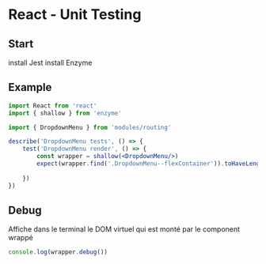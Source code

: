 # React - Unit Testing

## Start
install Jest
install Enzyme

## Example
```jsx
import React from 'react'
import { shallow } from 'enzyme'

import { DropdownMenu } from 'modules/routing'

describe('DropdownMenu tests', () => {
    test('DropdownMenu render', () => {
        const wrapper = shallow(<DropdownMenu/>)
        expect(wrapper.find('.DropdownMenu--flexContainer')).toHaveLength(1)
        
    })
})
```

## Debug  

Affiche dans le terminal le DOM virtuel qui est monté par le component wrappé

```jsx
console.log(wrapper.debug())
```